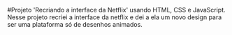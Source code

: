 #Projeto 'Recriando a interface da Netflix' usando HTML, CSS e JavaScript. Nesse projeto recriei a interface da netflix e dei a ela um novo design para ser uma plataforma só de desenhos animados.
